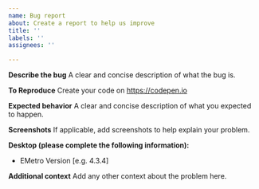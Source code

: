 ```yaml
---
name: Bug report
about: Create a report to help us improve
title: ''
labels: ''
assignees: ''

---
```


**Describe the bug**
A clear and concise description of what the bug is.

**To Reproduce**
Create your code on https://codepen.io

**Expected behavior**
A clear and concise description of what you expected to happen.

**Screenshots**
If applicable, add screenshots to help explain your problem.

**Desktop (please complete the following information):**
 - EMetro Version [e.g. 4.3.4]

**Additional context**
Add any other context about the problem here.
